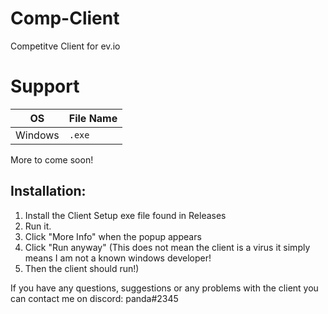 # Comp-Client
Competitve Client for ev.io

# Support
| OS | File Name |
|-|-|
| Windows | `.exe` |

More to come soon!

## Installation:
1. Install the Client Setup exe file found in Releases
2. Run it.
3. Click "More Info" when the popup appears
4. Click "Run anyway" (This does not mean the client is a virus it simply means I am not a known windows developer!
5. Then the client should run!)

If you have any questions, suggestions or any problems with the client you can contact me on discord: panda#2345

